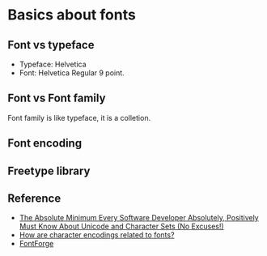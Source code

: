 # Basics about fonts

## Font vs typeface

* Typeface: Helvetica
* Font: Helvetica Regular 9 point.

## Font vs Font family

Font family is like typeface, it is a colletion.

## Font encoding

## Freetype library

## Reference

* [The Absolute Minimum Every Software Developer Absolutely, Positively Must Know About Unicode and Character Sets (No Excuses!)](https://www.joelonsoftware.com/2003/10/08/the-absolute-minimum-every-software-developer-absolutely-positively-must-know-about-unicode-and-character-sets-no-excuses/)
* [How are character encodings related to fonts?](https://superuser.com/questions/357530/how-are-character-encodings-related-to-fonts)
* [FontForge](https://fontforge.org/docs/index.html)

